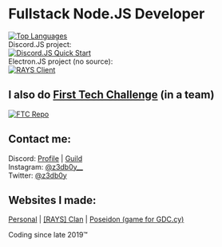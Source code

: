 # Fullstack Node.JS Developer
[![Top Languages](https://github-readme-stats.vercel.app/api/top-langs/?username=z3db0y&bg_color=00000000&hide_title=true&hide_border=true&text_color=08F)]()  
Discord.JS project:  
[![Discord.JS Quick Start](https://github-readme-stats.vercel.app/api/pin/?username=z3db0y&repo=discordjs-quick-start-v2&bg_color=00000000&hide_title=true&border_color=00000000&text_color=08F)](https://github.com/z3db0y/discordjs-quick-start-v2)  
Electron.JS project (no source):  
[![RAYS Client](https://github-readme-stats.vercel.app/api/pin/?username=z3db0y&repo=rays-client&bg_color=00000000&hide_title=true&border_color=00000000&text_color=08F)](https://github.com/z3db0y/rays-client)

## I also do [First Tech Challenge](https://www.firstinspires.org/robotics/ftc) (in a team)
[![FTC Repo](https://github-readme-stats.vercel.app/api/pin/?username=evangelospro&repo=FTC22_CODE&bg_color=00000000&hide_title=true&border_color=00000000&text_color=08F)](https://github.com/evangelospro/FTC22_CODE)

## Contact me:
Discord: [Profile](https://discord.com/users/740167253491843094) | [Guild](https://discord.gg/C4k9uVnPwP)  
Instagram: [@z3db0y__](https://instagram.com/z3db0y__/)  
Twitter: [@z3db0y](https://twitter.com/z3db0y)  

## Websites I made:
[Personal](https://z3db0y.com) | [[RAYS] Clan](https://raysclan.xyz) | [Poseidon (game for GDC.cy)](https://poseidon.cy)

Coding since late 2019™
